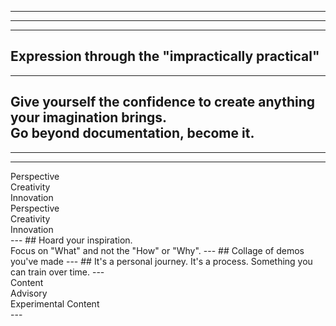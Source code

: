 <!-- .slide: data-background-color="var(--white)" data-background-iframe="/demos/voice-range-inputs/basic" data-background-interactive -->
---
<!-- .slide: data-background-color="var(--white)" data-background-iframe="/demos/voice-range-inputs/accent-color" data-background-interactive -->
---
<!-- .slide: data-background-color="var(--white)" data-background-iframe="/demos/voice-range-inputs/changing-accent-color" data-background-interactive -->
---
<!-- .slide: class="title-slide title-slide--top" data-background-color="var(--fuschia)" data-background-iframe="/demos/voice-range-inputs/eq-range-inputs" data-background-interactive -->
## Expression through the "impractically practical"
---
<!-- .slide: class="title-slide" data-background-color="var(--black)" -->
## Give yourself the <span style="color: var(--citric)">confidence</span> to create <span style="color: var(--fuschia)">anything</span> your imagination brings.<br>Go <span style="color: var(--cinnabar);">beyond documentation</span>, become it.
---
<!-- .slide: data-background-video="/shared/video/handshake.mp4" data-background-video-loop="true" data-background-size="cover" data-background-video-muted="true" -->
---
<!-- .slide: data-background-color="var(--black)" -->
<div class="fuel">
  <div class="word-waterfall">
    <div data-word="Perspective">Perspective</div>
    <div data-word="Creativity">Creativity</div>
    <div data-word="Innovation">Innovation</div>
  </div>
  <div class="word-waterfall">
    <div data-word="Perspective">Perspective</div>
    <div data-word="Creativity">Creativity</div>
    <div data-word="Innovation">Innovation</div>
  </div>
</div>
---
<!-- .slide: class="title-slide" data-background-color="var(--black)"-->
## Hoard your <span style="color: var(--citric)">inspiration</span>.<br><span style="color: var(--blueberry)">Focus</span> on <span style="color: var(--fuschia)">"What"</span> and not the "How" or "Why".
---
## Collage of demos you've made
---
<!-- .slide: class="title-slide title-slide--right" .slide: data-background-color="var(--black)"-->
## It's a <span style="color: var(--chateau)">personal</span> journey. It's a <span style="color: var(--selective)">process</span>. Something you can <span style="color: var(--fuschia)">train over time</span>.
---
<!-- .slide: data-background-color="var(--selective)" -->
<div class="content-warning">
  <div>Content</div>
  <div>Advisory</div>
  <div>Experimental Content</div>
</div>
---
<!-- End Creative Intro